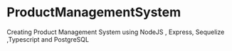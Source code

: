 # ProductManagementSystem
Creating Product Management System using NodeJS , Express, Sequelize ,Typescript and PostgreSQL
